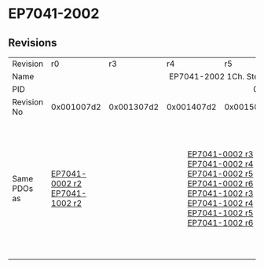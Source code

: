 # EP7041-2002

## Revisions
<table>
<tr>
<td>Revision</td>
<td>r0</td>
<td>r3</td>
<td>r4</td>
<td>r5</td>
<td>r6</td>
<td>r7</td>
<td>r8</td>
<td>r9</td>
</tr>
<tr>
<td>Name</td>
<td colspan=8 align="center">EP7041-2002 1Ch. Stepper motor output stage (50V, 5A)</td>
</tr>
<tr>
<td>PID</td>
<td colspan=8 align="center">0x1b814052</td>
</tr>
<tr>
<td>Revision No</td>
<td>0x001007d2</td>
<td>0x001307d2</td>
<td>0x001407d2</td>
<td>0x001507d2</td>
<td>0x001607d2</td>
<td>0x001707d2</td>
<td>0x001807d2</td>
<td>0x001907d2</td>
</tr>
<tr>
<td>Same PDOs as</td>
<td><a href="EP7041-0002.md">EP7041-0002 r2</a><br/><a href="EP7041-1002.md">EP7041-1002 r2</a></td>
<td colspan=4 align="center"><a href="EP7041-0002.md">EP7041-0002 r3</a><br/><a href="EP7041-0002.md">EP7041-0002 r4</a><br/><a href="EP7041-0002.md">EP7041-0002 r5</a><br/><a href="EP7041-0002.md">EP7041-0002 r6</a><br/><a href="EP7041-1002.md">EP7041-1002 r3</a><br/><a href="EP7041-1002.md">EP7041-1002 r4</a><br/><a href="EP7041-1002.md">EP7041-1002 r5</a><br/><a href="EP7041-1002.md">EP7041-1002 r6</a></td>
<td><a href="EP7041-0002.md">EP7041-0002 r7</a><br/><a href="EP7041-1002.md">EP7041-1002 r7</a></td>
<td><a href="EP7041-0002.md">EP7041-0002 r8</a><br/><a href="EP7041-1002.md">EP7041-1002 r8</a><br/><a href="EPP7041-1002.md">EPP7041-1002 r0</a><br/><a href="EPP7041-1002.md">EPP7041-1002 r1</a><br/><a href="ER7041-0002.md">ER7041-0002 r8</a><br/><a href="ER7041-1002.md">ER7041-1002 r8</a><br/><a href="ER7041-2002.md">ER7041-2002 r8</a></td>
<td><a href="EP7041-0002.md">EP7041-0002 r9</a><br/><a href="EP7041-1002.md">EP7041-1002 r9</a><br/><a href="ER7041-0002.md">ER7041-0002 r9</a><br/><a href="ER7041-1002.md">ER7041-1002 r9</a><br/><a href="ER7041-2002.md">ER7041-2002 r9</a></td>
</tr>
</table>
